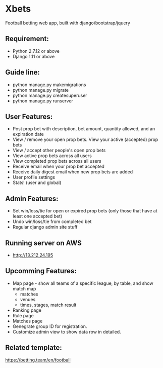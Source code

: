 # Xbets
Football betting web app, built with django/bootstrap/jquery

## Requirement:
 - Python 2.7.12 or above
 - Django 1.11 or above
 
## Guide line:
 - python manage.py makemigrations
 - python manage.py migrate
 - python manage.py createsuperuser
 - python manage.py runserver

## User Features:
 - Post prop bet with description, bet amount, quantity allowed, and an expiration date
 - View / remove your open prop bets. View your active (accepted) prop bets
 - View / accept other people's open prop bets
 - View active prop bets across all users
 - View completed prop bets across all users
 - Receive email when your prop bet accepted
 - Receive daily digest email when new prop bets are added
 - User profile settings
 - Stats! (user and global)

## Admin Features:
 - Set win/loss/tie for open or expired prop bets (only those that have at least one accepted bet)
 - Undo win/loss/tie from completed bet
 - Regular django admin site stuff
 
## Running server on AWS
 - http://13.212.24.195

## Upcomming Features:
 - Map page - show all teams of a specific league, by table, and show match map
   + matches
   + venues
   + times, stages, match result
 - Ranking page
 - Rule page
 - Matches page
 - Genegrate group ID for registration.
 - Customize admin view to show data row in detailed.
 
## Related template:
https://betting.team/en/football
